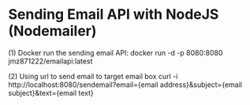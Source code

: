 # Sending Email API with NodeJS (Nodemailer)

(1) Docker run the sending email API:
docker run -d -p 8080:8080 jmz871222/emailapi:latest

(2) Using url to send email to target email box
curl -i http://localhost:8080/sendemail?email={email address}&subject={email subject}&text={email text}
